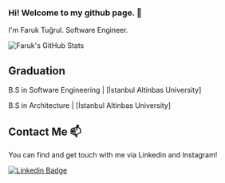 ### Hi! Welcome to my github page. 👋


I'm Faruk Tuğrul. Software Engineer.


![Faruk's GitHub Stats](https://github-readme-stats.vercel.app/api?username=frktgrl&show_icons=true)

## Graduation

B.S in Software Engineering |  [İstanbul Altinbas University]

B.S in Architecture         |  [İstanbul Altinbas University]


## Contact Me 📫

You can find and get touch with me via Linkedin and Instagram!
       
[![Linkedin Badge](https://img.shields.io/badge/faruktgrl-follow%20on%20linkedin-blue?style=for-the-badge&logo=linkedin)](https://www.linkedin.com/in/faruktgrl/)


